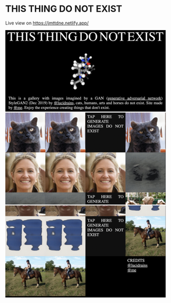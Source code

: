 # THIS THING DO NOT EXIST

Live view on https://jmttdne.netlify.app/

<img src="01.png">

<img src="02.png">

<img src="03.png">